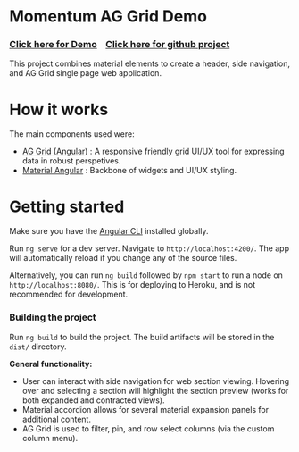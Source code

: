 
# Momentum AG Grid Demo


### [Click here for Demo](https://momentum-ag-grid.herokuapp.com/)&nbsp;&nbsp;&nbsp;&nbsp;[Click here for github project](https://github.com/imi-Mach/Momentum)

This project combines material elements to create a header, side navigation, and AG Grid single page web application.


# How it works

The main components used were:
* [AG Grid (Angular)](https://www.ag-grid.com/angular-data-grid/) : A responsive friendly grid UI/UX tool for expressing data in robust perspetives.
* [Material Angular](https://material.angular.io/components/categories) : Backbone of widgets and UI/UX styling.


# Getting started

Make sure you have the [Angular CLI](https://github.com/angular/angular-cli#installation) installed globally. 

Run `ng serve` for a dev server. Navigate to `http://localhost:4200/`. The app will automatically reload if you change any of the source files.

Alternatively, you can run `ng build` followed by `npm start` to run a node on `http://localhost:8080/`. This is for deploying to Heroku, and is not recommended for development.

### Building the project
Run `ng build` to build the project. The build artifacts will be stored in the `dist/` directory.

**General functionality:**

- User can interact with side navigation for web section viewing. Hovering over and selecting a section will highlight the section preview (works for both expanded and contracted views).
- Material accordion allows for several material expansion panels for additional content.
- AG Grid is used to filter, pin, and row select columns (via the custom column menu).